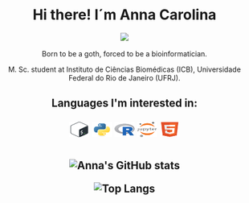   <h1 align="center"><b>Hi there! I´m Anna Carolina</b></h1>

  <p align="center">
  <img align="height="300" width="400" src="https://github.com/anna-garcia/anna-garcia/blob/main/coffee_rainy_paiting.gif"/>
  </p>
  <p align="center">
    Born to be a goth, forced to be a bioinformatician.
  </p>
  <p align="center">
    M. Sc. student at Instituto de Ciências Biomédicas (ICB), Universidade Federal do Rio de Janeiro (UFRJ).
  </p>

  ##

  <h2 align="center"><b>Languages I'm interested in:

  <div style="display: inline_block"><br>
    <img align="center" alt="Anna-bash" height="30" width="40" src="https://github.com/devicons/devicon/blob/master/icons/bash/bash-original.svg">
    <img align="center" alt="Anna-Python" height="30" width="40" src="https://raw.githubusercontent.com/devicons/devicon/master/icons/python/python-original.svg">
    <img align="center" alt="Anna-R" height="30" width="40" src="https://github.com/devicons/devicon/blob/master/icons/r/r-original.svg">
    <img align="center" alt="Anna-Jupyter" height="30" width="40" src="https://github.com/devicons/devicon/blob/master/icons/jupyter/jupyter-original-wordmark.svg">
    <img align="center" alt="Anna-HTML" height="30" width="40" src="https://raw.githubusercontent.com/devicons/devicon/master/icons/html5/html5-original.svg">
  </div>


  ##

  
  ![Anna's GitHub stats](https://github-readme-stats.vercel.app/api?username=anna-garcia&include_all_commits=true&theme=bear&count_private=true)

  ![Top Langs](https://github-readme-stats.vercel.app/api/top-langs/?username=anna-garcia&theme=bear&include_all_commits=true&count_private=true&layout=compact&langs_count=16&count_private=true)
